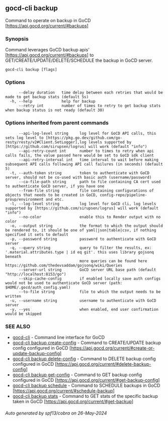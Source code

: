 ## gocd-cli backup

Command to operate on backup in GoCD [https://api.gocd.org/current/#backups]

### Synopsis

Command leverages GoCD backup apis' [https://api.gocd.org/current/#backups] to 
GET/CREATE/UPDATE/DELETE/SCHEDULE the backup in GoCD server.

```
gocd-cli backup [flags]
```

### Options

```
      --delay duration   time delay between each retries that would be made to get backup stats (default 5s)
  -h, --help             help for backup
      --retry int        number of times to retry to get backup stats when backup status is not ready (default 30)
```

### Options inherited from parent commands

```
      --api-log-level string     log level for GoCD API calls, this sets log level to [https://pkg.go.dev/github.com/go-resty/resty/v2#Client.SetLogger],log levels supported by [https://github.com/sirupsen/logrus] will work (default "info")
      --api-retry-count int      number to times to retry when api calls fails, the value passed here would be set to GoCD sdk client
      --api-retry-interval int   time interval to wait before making subsequent API calls following API call failures (in seconds) (default 5)
  -t, --auth-token string        token to authenticate with GoCD server, should not be co-used with basic auth (username/password)
      --ca-file-path string      path to file containing CA cert used to authenticate GoCD server, if you have one
      --from-file string         file containing configurations of objects that needs to be created in GoCD, config-repo/pipeline-group/environment and etc.
  -l, --log-level string         log level for GoCD cli, log levels supported by [https://github.com/sirupsen/logrus] will work (default "info")
      --no-color                 enable this to Render output with no color
  -o, --output string            the format to which the output should be rendered to, it should be one of yaml|json|table|csv, if nothing specified it sets to default
  -p, --password string          password to authenticate with GoCD server
  -q, --query string             query to filter the results, ex: '.material.attributes.type | id eq git'. this uses library gojsonq beneath
                                 more queries can be found here https://github.com/thedevsaddam/gojsonq/wiki/Queries
      --server-url string        GoCD server URL base path (default "http://localhost:8153/go")
      --skip-cache-config        if enabled locally save auth configs would not be used to authenticate GoCD server (path: $HOME/.gocd/auth_config.yaml)
      --to-file string           file to which the output needs to be written
  -u, --username string          username to authenticate with GoCD server
  -y, --yes                      when enabled, end user confirmation would be skipped
```

### SEE ALSO

* [gocd-cli](gocd-cli.md)	 - Command line interface for GoCD
* [gocd-cli backup create-config](gocd-cli_backup_create-config.md)	 - Command to CREATE/UPDATE backup config configured in GoCD [https://api.gocd.org/current/#create-or-update-backup-config]
* [gocd-cli backup delete-config](gocd-cli_backup_delete-config.md)	 - Command to DELETE backup config configured in GoCD [https://api.gocd.org/current/#delete-backup-config]
* [gocd-cli backup get-config](gocd-cli_backup_get-config.md)	 - Command to GET backup config configured in GoCD [https://api.gocd.org/current/#get-backup-config]
* [gocd-cli backup schedule](gocd-cli_backup_schedule.md)	 - Command to SCHEDULE backups in GoCD [https://api.gocd.org/current/#schedule-backup]
* [gocd-cli backup stats](gocd-cli_backup_stats.md)	 - Command to GET stats of the specific backup taken in GoCD [https://api.gocd.org/current/#get-backup]

###### Auto generated by spf13/cobra on 26-May-2024
